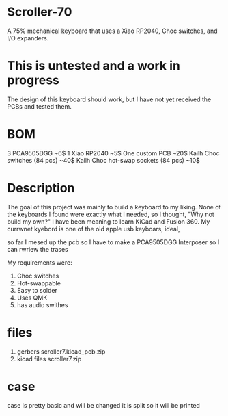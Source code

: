 # Scroller-70
A 75% mechanical keyboard that uses a Xiao RP2040, Choc switches, and I/O expanders.

# This is untested and a work in progress
The design of this keyboard should work, but I have not yet received the PCBs and tested them.

# BOM
3 PCA9505DGG ~6$
1 Xiao RP2040 ~5$
One custom PCB ~20$
Kailh Choc switches (84 pcs) ~40$
Kailh Choc hot-swap sockets (84 pcs) ~10$


# Description
The goal of this project was mainly to build a keyboard to my liking. None of the keyboards I found were exactly what I needed, so I thought, "Why not build my own?" I have been meaning to learn KiCad and Fusion 360.
My currwnet kyebord is one of the old apple usb keyboars, ideal,

so far I mesed up the pcb so I have to make a PCA9505DGG Interposer so I can rwriew the trases

My requirements were:

1. Choc switches
2. Hot-swappable
3. Easy to solder
4. Uses QMK
5. has audio swithes

# files
1. gerbers scroller7.kicad_pcb.zip
2. kicad files scroller7.zip
# case
case is pretty basic and will be changed 
it is split so it will be printed 
